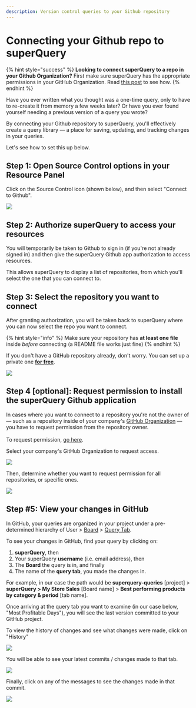 ```yaml
---
description: Version control queries to your Github repository
---
```


# Connecting your Github repo to superQuery

{% hint style="success" %}
**Looking to connect superQuery to a repo in your Github Organization?** First make sure superQuery has the appropriate permissions in your GitHub Organization. Read [this post](connect-github-org.md) to see how.
{% endhint %}

Have you ever written what you thought was a one-time query, only to have to re-create it from memory a few weeks later? Or have you ever found yourself needing a previous version of a query you wrote?

By connecting your Github repository to superQuery, you'll effectively create a query library &mdash; a place for saving, updating, and tracking changes in your queries.

Let's see how to set this up below.

## Step 1: Open Source Control options in your Resource Panel

Click on the Source Control icon (shown below), and then select "Connect to Github".

<!-- markdownlint-disable-next-line -->
![](../.gitbook/assets/ConnectGithub.png)

## Step 2: Authorize superQuery to access your resources

You will temporarily be taken to Github to sign in (if you're not already signed in) and then give the superQuery Github app authorization to access resources.

This allows superQuery to display a list of repositories, from which you'll select the one that you can connect to.

## Step 3: Select the repository you want to connect

After granting authorization, you will be taken back to superQuery where you can now select the repo you want to connect.

{% hint style="info" %}
Make sure your repository has **at least one file** inside _before_ connecting (a README file works just fine)
{% endhint %}

If you don't have a GitHub repository already, don't worry. You can set up a private one [**for free**](https://github.com/pricing).&#x20;

<!-- markdownlint-disable-next-line -->
![](<../.gitbook/assets/image (21).png>)

## Step 4 \[optional]: Request permission to install the superQuery Github application

In cases where you want to connect to a repository you're not the owner of &mdash; such as a repository inside of your company's [GitHub Organization](https://help.github.com/en/articles/about-organizations) &mdash; you have to request permission from the repository owner.\
\
To request permission, [go here](https://github.com/apps/superQuery-io/installations/new).

Select your company's GitHub Organization to request access.

<!-- markdownlint-disable-next-line -->
![](<../.gitbook/assets/image (22).png>)

Then, determine whether you want to request permission for all repositories, or specific ones.

<!-- markdownlint-disable-next-line -->
![](<../.gitbook/assets/image (23).png>)

## Step #5: View your changes in GitHub

In GitHub, your queries are organized in your project under a pre-determined hierarchy of User > [Board](../superquery-editor/organizing-queries.md) > [Query Tab](../superquery-editor/query-tabs.md).

To see your changes in GitHub, find your query by clicking on:

1. **superQuery**, then
2. Your superQuery **username** (i.e. email address), then
3. The **Board** the query is in, and finally
4. The name of the **query tab**, you made the changes in.

For example, in our case the path would be **superquery-queries** \[project] > **superQuery > My Store Sales** \[Board name] > **Best performing products by category & period** \[tab name].

Once arriving at the query tab you want to examine (in our case below, "Most Profitable Days"), you will see the last version committed to your GitHub project.

To view the history of changes and see what changes were made, click on "History"

<!-- markdownlint-disable-next-line -->
![](<../.gitbook/assets/image (48).png>)

You will be able to see your latest commits / changes made to that tab.

<!-- markdownlint-disable-next-line -->
![](<../.gitbook/assets/image (49).png>)

Finally, click on any of the messages to see the changes made in that commit.

<!-- markdownlint-disable-next-line -->
![](<../.gitbook/assets/image (50).png>)
